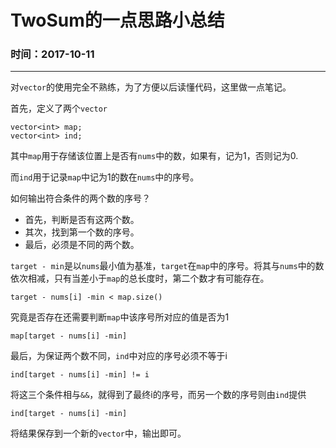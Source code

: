 # TwoSum的一点思路小总结
### 时间：2017-10-11
---
对`vector`的使用完全不熟练，为了方便以后读懂代码，这里做一点笔记。

首先，定义了两个`vector`

```
vector<int> map;
vector<int> ind;
```
其中`map`用于存储该位置上是否有`nums`中的数，如果有，记为1，否则记为0.

而`ind`用于记录`map`中记为1的数在`nums`中的序号。

如何输出符合条件的两个数的序号？

- 首先，判断是否有这两个数。
- 其次，找到第一个数的序号。
- 最后，必须是不同的两个数。


`target - min`是以`nums`最小值为基准，`target`在`map`中的序号。将其与`nums`中的数依次相减，只有当差小于`map`的总长度时，第二个数才有可能存在。
```
target - nums[i] -min < map.size()
```
究竟是否存在还需要判断`map`中该序号所对应的值是否为1
```
map[target - nums[i] -min]
```
最后，为保证两个数不同，`ind`中对应的序号必须不等于i
```
ind[target - nums[i] -min] != i
```
将这三个条件相与`&&`，就得到了最终i的序号，而另一个数的序号则由`ind`提供
```
ind[target - nums[i] -min]
```
将结果保存到一个新的`vector`中，输出即可。
